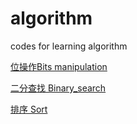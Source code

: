 # algorithm
codes for learning algorithm

[位操作Bits manipulation](https://github.com/ShengfaZhu/algorithm/blob/master/bits%20manipulation.md)

[二分查找 Binary_search](https://github.com/ShengfaZhu/algorithm/blob/master/binary_search.md)

[排序 Sort](https://github.com/ShengfaZhu/algorithm/blob/master/sort.md)